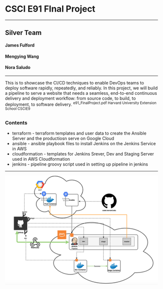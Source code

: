 # CSCI E91 FInal Project
----
## Silver Team
#### James Fulford
#### Mengying Wang
#### Nora Saludo
----
This is to showcase the CI/CD techniques to enable DevOps teams to deploy software rapidly, repeatedly, and reliably. In this project, we will build a pipeline to serve a website that needs a seamless, end-to-end continuous delivery and deployment workflow: from source code, to build, to deployment, to software delivery. <sup>e91_FinalProject.pdf Harvard University Extension School CSCIE9</sup>

### Contents
* terraform - terraform templates and user data to create the Ansible Server and the productiosn serve on Google Cloud
* ansible - ansible playbook files to install Jenkins on the Jenkins Service in AWS
* cloudformation - templates for Jenkins Srever, Dev and Staging Server used in AWS Cloudformation 
* jenkins - pipeline groovy script used in setting up pipeline in jenkins
----
![CI-CD Diagram](/images/cscie91-finals-diagram.png)

